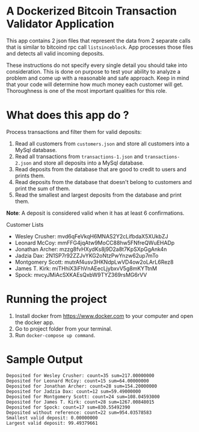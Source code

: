 # A Dockerized Bitcoin Transaction Validator Application

This app contains 2 json files that represent the data from 2 separate calls that is similar to bitcoind rpc call `listsinceblock`. App processes those files and detects all valid incoming deposits.

These instructions do not specify every single detail you should take into consideration. This is done on purpose to test your ability to analyze a problem and come up with a reasonable and safe approach. Keep in mind that your code will determine how much money each customer will get. Thoroughness is one of the most important qualities for this role.

# What does this app do ?

Process transactions and filter them for valid deposits:

1. Read all customers from `customers.json` and store all customers into a MySql database.
2. Read all transactions from `transactions-1.json` and `transactions-2.json` and store all deposits into a MySql database.
3. Read deposits from the database that are good to credit to users and prints them.
4. Read deposits from the database that doesn't belong to customers and print the sum of them.
5. Read the smallest and largest deposits from the database and print them.

**Note**: A deposit is considered valid when it has at least 6 confirmations.

Customer Lists
* Wesley Crusher: mvd6qFeVkqH6MNAS2Y2cLifbdaX5XUkbZJ
* Leonard McCoy: mmFFG4jqAtw9MoCC88hw5FNfreQWuEHADp
* Jonathan Archer: mzzg8fvHXydKs8j9D2a8t7KpSXpGgAnk4n
* Jadzia Dax: 2N1SP7r92ZZJvYKG2oNtzPwYnzw62up7mTo
* Montgomery Scott: mutrAf4usv3HKNdpLwVD4ow2oLArL6Rez8
* James T. Kirk: miTHhiX3iFhVnAEecLjybxvV5g8mKYTtnM
* Spock: mvcyJMiAcSXKAEsQxbW9TYZ369rsMG6rVV

# Running the project
1. Install docker from https://www.docker.com to your computer and open the docker app.
2. Go to project folder from your terminal.
3. Run `docker-compose up command`.

# Sample Output
`Deposited for Wesley Crusher: count=35 sum=217.00000000`<br/>
`Deposited for Leonard McCoy: count=15 sum=64.00000000`<br/>
`Deposited for Jonathan Archer: count=28 sum=154.20000000`<br/>
`Deposited for Jadzia Dax: count=12 sum=59.49000000`<br/>
`Deposited for Montgomery Scott: count=24 sum=108.04593000`<br/>
`Deposited for James T. Kirk: count=28 sum=1267.00848015`<br/>
`Deposited for Spock: count=17 sum=830.55492390`<br/>
`Deposited without reference: count=22 sum=954.03578583`<br/>
`Smallest valid deposit: 0.00000000`<br/>
`Largest valid deposit: 99.49379661`<br/>
